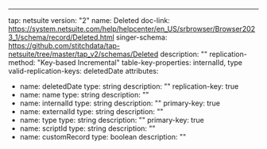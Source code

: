 ---
tap: netsuite
version: "2"
name: Deleted
doc-link: https://system.netsuite.com/help/helpcenter/en_US/srbrowser/Browser2023_1/schema/record/Deleted.html
singer-schema: https://github.com/stitchdata/tap-netsuite/tree/master/tap_v2/schemas/Deleted
description: ""
replication-method: "Key-based Incremental"
table-key-properties: internalId, type
valid-replication-keys: deletedDate
attributes:
- name: deletedDate
  type: string
  description: ""
  replication-key: true
- name: name
  type: string
  description: ""
- name: internalId
  type: string
  description: ""
  primary-key: true
- name: externalId
  type: string
  description: ""
- name: type
  type: string
  description: ""
  primary-key: true
- name: scriptId
  type: string
  description: ""
- name: customRecord
  type: boolean
  description: ""

